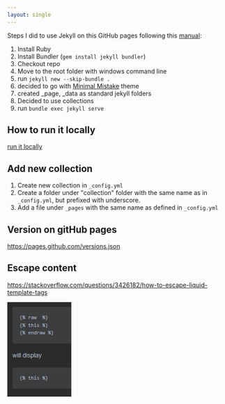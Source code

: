 ```yaml
---
layout: single
---
```


Steps I did to use Jekyll on this GitHub pages following this [manual](https://docs.github.com/en/pages/setting-up-a-github-pages-site-with-jekyll/creating-a-github-pages-site-with-jekyll):

1. Install Ruby
2. Install Bundler (```gem install jekyll bundler```)
3. Checkout repo 
4. Move to the root folder with windows command line
5. run ```jekyll new --skip-bundle .```
6. decided to go with [Minimal Mistake](https://jamstackthemes.dev/demo/theme/minimal-mistakes/) theme
7. created _page, _data as standard jekyll folders
8. Decided to use collections
9. run ```bundle exec jekyll serve```

## How to run it locally
[run it locally](https://docs.github.com/en/pages/setting-up-a-github-pages-site-with-jekyll/testing-your-github-pages-site-locally-with-jekyll)

## Add new collection
1. Create new collection in ```_config.yml```
2. Create a folder under "collection" folder with the same name as in ```_config.yml```, but prefixed with underscore.
3. Add a file under ```_pages``` with the same name as defined in ```_config.yml```

## Version on gitHub pages
https://pages.github.com/versions.json 

## Escape content
https://stackoverflow.com/questions/3426182/how-to-escape-liquid-template-tags

![Files involved](/assets/images/tools/jekyll/escaping.PNG)
